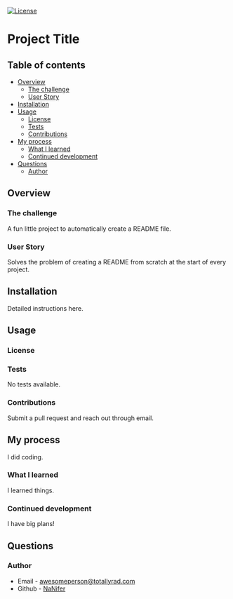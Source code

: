 
  [![License](https://img.shields.io/badge/license-MIT-blue)](https://mit-license.org/)

  # Project Title

  ## Table of contents

- [Overview](#overview)
  - [The challenge](#the-challenge)
  - [User Story](#user-story)
- [Installation](#installation)
- [Usage](#usage)
  - [License](#license) 
  - [Tests](#tests)
  - [Contributions](#contributions)
- [My process](#my-process)
  - [What I learned](#what-i-learned)
  - [Continued development](#continued-development)
- [Questions](#questions) 
  - [Author](#author)


## Overview

### The challenge 
A fun little project to automatically create a README file.

### User Story 
Solves the problem of creating a README from scratch at the start of every project.

## Installation 
Detailed instructions here.

## Usage

### License 


### Tests 
No tests available.

### Contributions 
Submit a pull request and reach out through email.

## My process 
I did coding.

### What I learned 
I learned things.

### Continued development 
I have big plans!

## Questions

### Author

- Email - awesomeperson@totallyrad.com
- Github - [NaNifer](https://github.com/NaNifer)
